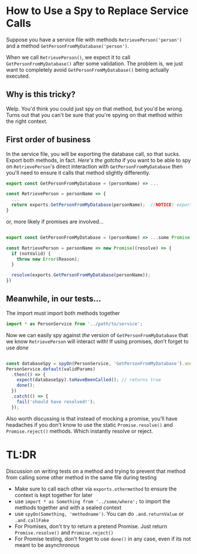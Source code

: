 # How to Use a Spy to Replace Service Calls

Suppose you have a service file with methods `RetrievePerson('person')` and
a method `GetPersonFromMyDatabase('person')`.

When we call `RetrievePerson()`, we expect it to call `GetPersonFromMyDatabase()` after some validation. The problem is, we just want to completely avoid `GetPersonFromMyDatabase()` being actually executed.

## Why is this tricky?

Welp. You'd think you could just spy on that method, but you'd be wrong. Turns out that you can't be sure that you're spying on that method within the right context.

## First order of business

In the service file, you will be exporting the database call, so that sucks. Export both methods, in fact. *Here's the gotcha* if you want to be able to spy on `RetrievePerson`'s direct interaction with `GetPersonFromMyDatabase` then you'll need to ensure it calls that method slightly differently.

```javascript
export const GetPersonFromMyDatabase = (personName) => ...

const RetrievePerson = personName => {
  ...
  return exports.GetPersonFromMyDatabase(personName);  //NOTICE! exports.
}

```

or, more likely if promises are involved...

```javascript

export const GetPersonFromMyDatabase = (personName) => ...some Promise...

const RetrievePerson = personName => new Promise((resolve) => {
  if (notValid) {
    throw new Error(Reason);
  }

  resolve(exports.GetPersonFromMyDatabase(personName));
})

```

## Meanwhile, in our tests...

The import must import both methods together

```javascript
import * as PersonService from '../path/to/service';
```

Now we can easily spy against *the* version of `GetPersonFromMyDatabase` that we know `RetrievePerson` will interact with! If using promises, don't forget to use *done*

```javascript

const databaseSpy = spyOn(PersonService, 'GetPersonFromMyDatabase').and.returnValue(Promise.resolve('abc'));
PersonService.default(validParams)
  .then(() => { 
    expect(databaseSpy).toHaveBeenCalled(); // returns true
    done();
  })
  .catch(() => {
    fail('should have resolved!');
  });

```

Also worth discussing is that instead of mocking a promise, you'll have headaches if you don't know to use the static `Promise.resolve()` and `Promise.reject()` methods. Which instantly resolve or reject.

# TL:DR
Discussion on writing tests on a method and trying to prevent that method from calling some other method in the same file during testing
- Make sure to call each other via `exports.othermethod` to ensure the context is kept together for later
- use `import * as Something from '../some/where';` to import the methods together and with a sealed context
- use `spyOn(Something, 'methodname')`. You can do `.and.returnValue` or `.and.callFake`
- For Promises, don't try to return a pretend Promise. Just return `Promise.resolve()` and `Promise.reject()`
- For Promise testing, don't forget to use `done()` in any case, even if its not meant to be asynchronous